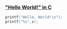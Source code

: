 ### ["Hello World!" in C](https://www.hackerrank.com/challenges/hello-world-c/problem?isFullScreen=true "'Hello World!' in C")

```c
printf("Hello, World!\n");
printf("%s",s);    
```

